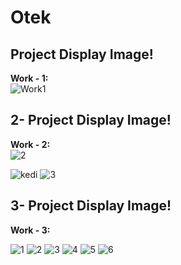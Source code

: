 # Otek
## Project Display Image!

**Work - 1:**<br>
![Work1](https://github.com/muharremozen04/Otek/assets/60547236/996e1ab0-c8ae-4847-89ea-d8aa9f133422)


## 2- Project Display Image!

**Work - 2:**<br>
![2](https://github.com/muharremozen04/Otek/assets/60547236/8d1e4897-4a29-4108-95f8-0f37a1c84e8b)

![kedi](https://github.com/muharremozen04/Otek/assets/60547236/60a96a0e-5329-4c66-831a-af858292b8b6)
![3](https://github.com/muharremozen04/Otek/assets/60547236/8229f6e8-0f93-471c-b383-5c5253c15ed9)


## 3- Project Display Image!

**Work - 3:**<br>

![1](https://github.com/muharremozen04/Otek/assets/60547236/8f3e7b27-8356-4655-a21f-2394778ec2f8)
![2](https://github.com/muharremozen04/Otek/assets/60547236/2091ccaf-9e69-44dc-a387-c1164dc75929)
![3](https://github.com/muharremozen04/Otek/assets/60547236/61ab906a-52d1-4dc3-be00-9f41c13e9ce9)
![4](https://github.com/muharremozen04/Otek/assets/60547236/ca771861-3734-48a8-9f30-09ddc56c56bf)
![5](https://github.com/muharremozen04/Otek/assets/60547236/9dba5105-acce-469d-8800-5c144a65992f)
![6](https://github.com/muharremozen04/Otek/assets/60547236/e8da88b2-86f0-4341-8bb6-8d616b8ef783)
